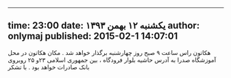----------
time: 23:00
date: یکشنبه ۱۲ بهمن ۱۳۹۳
author: onlymaj
published: 2015-02-1 14:07:01
----------
هکاتون راس ساعت ۹ صبح روز چهارشنبه برگذار خواهد شد . مکان هکاتون  در محل آموزشگاه صدرا به آدرس  حاشیه بلوار فرودگاه  ، بین جمهوری اسلامی  ۲۳و ۲۵  روبروی بانک صادرات  خواهد بود . با تشکر